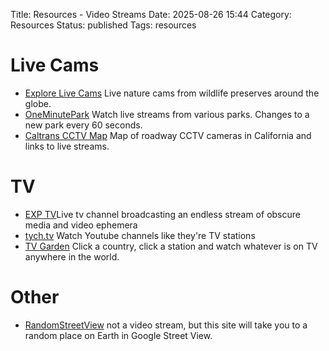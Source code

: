 Title: Resources - Video Streams
Date: 2025-08-26 15:44
Category: Resources
Status: published
Tags: resources

# Live Cams
- [Explore Live Cams](https://explore.org/livecams) Live nature cams from wildlife preserves around the globe.
- [OneMinutePark](https://oneminutepark.tv/) Watch live streams from various parks. Changes to a new park every 60 seconds.
- [Caltrans CCTV Map](https://cwwp2.dot.ca.gov/vm/iframemap.htm) Map of roadway CCTV cameras in California and links to live streams.
# TV
- [EXP TV](https://exptv.org/)Live tv channel broadcasting an endless stream of obscure media and video ephemera
- [tych.tv](https://ytch.tv/) Watch Youtube channels like they're TV stations
- [TV Garden](https://tv.garden/) Click a country, click a station and watch whatever is on TV anywhere in the world.

# Other
- [RandomStreetView](https://randomstreetview.com/) not a video stream, but this site will take you to a random place on Earth in Google Street View. 